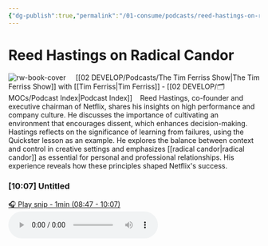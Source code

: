 ```yaml
---
{"dg-publish":true,"permalink":"/01-consume/podcasts/reed-hastings-on-radical-candor/","title":"Reed Hastings on Radical Candor","tags":["podcasts"]}
---
```


# Reed Hastings on Radical Candor

![rw-book-cover](https://wsrv.nl/?url=https%3A%2F%2Fcontent.production.cdn.art19.com%2Fimages%2F69%2F10%2F10%2Ffb%2F691010fb-625e-4abe-993c-a57228b28dbe%2F91cb53ae0d5dbb379b9dffecf0a772593891d0d09bbe6d90ee746edbdb79e3ec75584f2ceb8260e9f675a90c05419b9b99842a76905b686f0f51c1a9d3e227ab.jpeg&w=300&h=300)
 
  [[02 DEVELOP/Podcasts/The Tim Ferriss Show\|The Tim Ferriss Show]] with [[Tim Ferriss\|Tim Ferriss]]  - [[02 DEVELOP/🗂️ MOCs/Podcast Index\|Podcast Index]]
 
 Reed Hastings, co-founder and executive chairman of Netflix, shares his insights on high performance and company culture. He discusses the importance of cultivating an environment that encourages dissent, which enhances decision-making. Hastings reflects on the significance of learning from failures, using the Quickster lesson as an example. He explores the balance between context and control in creative settings and emphasizes [[radical candor\|radical candor]] as essential for personal and professional relationships. His experience reveals how these principles shaped Netflix's success.


### [10:07] Untitled


[🎧 Play snip - 1min️ (08:47 - 10:07)](https://share.snipd.com/snip/51c81340-ce63-421d-9c3b-0b071f7cabd3)
<audio controls> <source src="https://rss.art19.com/episodes/a8662d31-dd08-4634-8150-809af8c67a6f.mp3?rss_browser=BAhJIgpTbmlwZAY6BkVU--7de01baece82063bda1cca2dc0d698735fdbe34a#t=08:47,10:07"> </audio>




